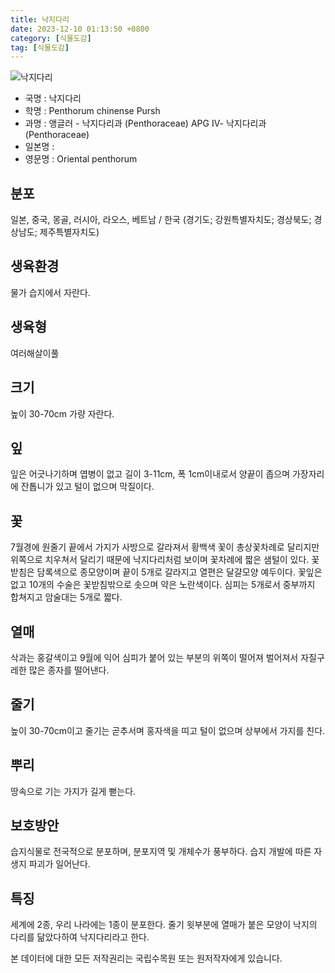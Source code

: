 ```yaml
---
title: 낙지다리
date: 2023-12-10 01:13:50 +0800
category: [식물도감]
tag: [식물도감]
---
```




![낙지다리](/fileUpload/plants/basic/Crassulaceae/Penthorum/18370/1_th2.JPG)
- 국명 : 낙지다리
- 학명 : Penthorum chinense Pursh
- 과명 : 앵글러 - 낙지다리과 (Penthoraceae) APG Ⅳ- 낙지다리과 (Penthoraceae)
- 일본명 : 
- 영문명 : Oriental penthorum


## 분포
일본, 중국, 몽골, 러시아, 라오스, 베트남 / 한국 (경기도; 강원특별자치도; 경상북도; 경상남도; 제주특별자치도) 
## 생육환경
물가 습지에서 자란다.
## 생육형
여러해살이풀 
## 크기
높이 30-70cm 가량 자란다.
## 잎
잎은 어긋나기하며 엽병이 없고 길이 3-11cm, 폭 1cm이내로서 양끝이 좁으며 가장자리에 잔톱니가 있고 털이 없으며 막질이다.
## 꽃
7월경에 원줄기 끝에서 가지가 사방으로 갈라져서 황백색 꽃이 총상꽃차례로 달리지만 위쪽으로 치우쳐서 달리기 때문에 낙지다리처럼 보이며 꽃차례에 짧은 샘털이 있다. 꽃받침은 담록색으로 종모양이며 끝이 5개로 갈라지고 열편은 달걀모양 예두이다. 꽃잎은 없고 10개의 수술은 꽃받침밖으로 솟으며 약은 노란색이다. 심피는 5개로서 중부까지 합쳐지고 암술대는 5개로 짧다.
## 열매
삭과는 홍갈색이고 9월에 익어 심피가 붙어 있는 부분의 위쪽이 떨어져 벌어져서 자질구레한 많은 종자를 떨어낸다.
## 줄기
높이 30-70cm이고 줄기는 곧추서며 홍자색을 띠고 털이 없으며 상부에서 가지를 친다.
## 뿌리
땅속으로 기는 가지가 길게 뻗는다.
## 보호방안
습지식물로 전국적으로 분포하며, 분포지역 및 개체수가 풍부하다. 습지 개발에 따른 자생지 파괴가 일어난다.
## 특징
세계에 2종, 우리 나라에는 1종이 분포한다. 줄기 윗부분에 열매가 붙은 모양이 낙지의 다리를 닮았다하여 낙지다리라고 한다.






본 데이터에 대한 모든 저작권리는 국립수목원 또는 원저작자에게 있습니다.
